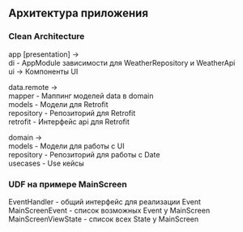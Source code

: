 ## Архитектура приложения
### Clean Architecture

app [presentation] ->  
di - AppModule зависимости для WeatherRepository и WeatherApi  
ui ->  Компоненты UI

data.remote ->  
    mapper - Маппинг моделей data в domain  
    models - Модели для Retrofit  
    repository - Репозиторий для Retrofit  
    retrofit - Интерфейс api для Retrofit  

domain ->  
    models - Модели для работы с UI  
    repository - Репозиторий для работы с Date  
usecases - Use кейсы  

### UDF на примере MainScreen  
EventHandler - общий интерфейс для реализации Event  
MainScreenEvent - список возможных Event у MainScreen  
MainScreenViewState - список всех State у MainScreen